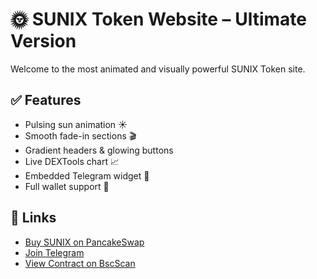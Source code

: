 # 🌞 SUNIX Token Website – Ultimate Version

Welcome to the most animated and visually powerful SUNIX Token site.

## ✅ Features

- Pulsing sun animation ☀️
- Smooth fade-in sections 🎬
- Gradient headers & glowing buttons
- Live DEXTools chart 📈
- Embedded Telegram widget 💬
- Full wallet support 🔐

## 🚀 Links

- [Buy SUNIX on PancakeSwap](https://pancakeswap.finance/swap?outputCurrency=0x6f12d6a9df78981ba8e49bf8fdd03628227239d7)
- [Join Telegram](https://t.me/SunixToken)
- [View Contract on BscScan](https://bscscan.com/token/0x6f12d6a9df78981ba8e49bf8fdd03628227239d7)
